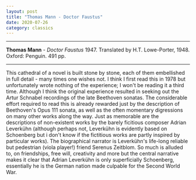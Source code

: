 ```yaml
---
layout: post
title: "Thomas Mann - Doctor Faustus"
date: 2020-07-26
category: classics
---
```



***
<b>Thomas Mann</b> - _Doctor Faustus_ 1947. Translated by H.T. Lowe-Porter, 1948. Oxford: Penguin. 491 pp.

***

<img align="right" src="https://i.pinimg.com/originals/03/14/83/031483d88f5f7325c781885f52afe3c6.jpg" alt=""> 
This cathedral of a novel is built stone by stone, each of them embellished in full detail - many times one wishes not.  I think I first read this in 1978 but unfortunately wrote nothing of the experience; I won't be reading it a third time.  Although I think the original experience resulted in seeking out the Artur Schnabel recordings of the late Beethoven sonatas.  The considerable effort required to read this is already rewarded just by the description of Beethoven's Opus 111 sonata, as well as the often momentary digressions on many other works along the way.  Just as memorable are the descriptions of non-existent works by the barely ficitious composer Adrian Leverkühn (although perhaps not, Leverkühn is evidently based on Schoenberg but i don't know if the fictitious works are partly inspired by particular works). The biographical narrator is Leverkühn's life-long reliable but pedestrian (viola player!) friend Serenus Zeitblom.  So much is alluded to, on friendships, free will, creativity and more but the central narrative makes it clear that Adrian Leverkühn is only superficially Schoenberg, essentially he is the German  nation made culpable for the Second World War.    

